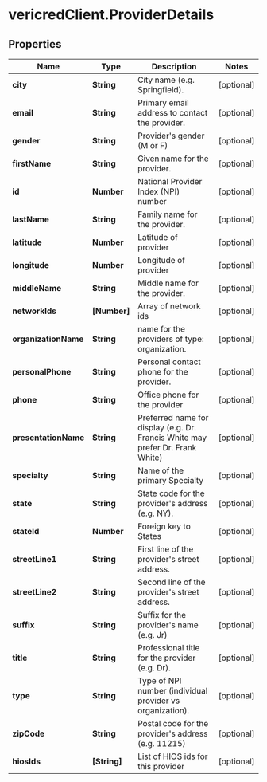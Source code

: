 # vericredClient.ProviderDetails

## Properties
Name | Type | Description | Notes
------------ | ------------- | ------------- | -------------
**city** | **String** | City name (e.g. Springfield). | [optional] 
**email** | **String** | Primary email address to contact the provider. | [optional] 
**gender** | **String** | Provider&#39;s gender (M or F) | [optional] 
**firstName** | **String** | Given name for the provider. | [optional] 
**id** | **Number** | National Provider Index (NPI) number | [optional] 
**lastName** | **String** | Family name for the provider. | [optional] 
**latitude** | **Number** | Latitude of provider | [optional] 
**longitude** | **Number** | Longitude of provider | [optional] 
**middleName** | **String** | Middle name for the provider. | [optional] 
**networkIds** | **[Number]** | Array of network ids | [optional] 
**organizationName** | **String** | name for the providers of type: organization. | [optional] 
**personalPhone** | **String** | Personal contact phone for the provider. | [optional] 
**phone** | **String** | Office phone for the provider | [optional] 
**presentationName** | **String** | Preferred name for display (e.g. Dr. Francis White may prefer Dr. Frank White) | [optional] 
**specialty** | **String** | Name of the primary Specialty | [optional] 
**state** | **String** | State code for the provider&#39;s address (e.g. NY). | [optional] 
**stateId** | **Number** | Foreign key to States | [optional] 
**streetLine1** | **String** | First line of the provider&#39;s street address. | [optional] 
**streetLine2** | **String** | Second line of the provider&#39;s street address. | [optional] 
**suffix** | **String** | Suffix for the provider&#39;s name (e.g. Jr) | [optional] 
**title** | **String** | Professional title for the provider (e.g. Dr). | [optional] 
**type** | **String** | Type of NPI number (individual provider vs organization). | [optional] 
**zipCode** | **String** | Postal code for the provider&#39;s address (e.g. 11215) | [optional] 
**hiosIds** | **[String]** | List of HIOS ids for this provider | [optional] 


